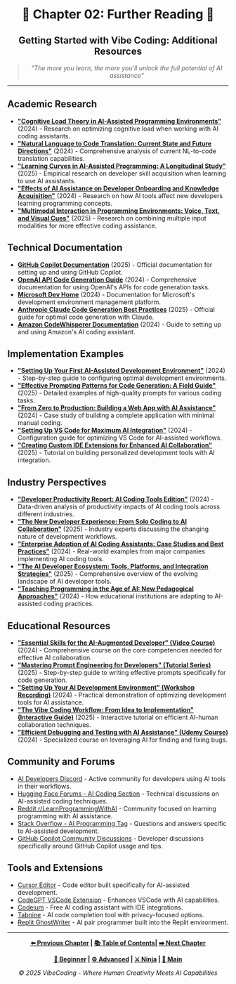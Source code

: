 <div align="center">

# 🚀 Chapter 02: Further Reading 📖

</div>

<div align="center">

## Getting Started with Vibe Coding: Additional Resources

</div>

<div align="center">

> *"The more you learn, the more you'll unlock the full potential of AI assistance"*

</div>

---

## Academic Research

- **["Cognitive Load Theory in AI-Assisted Programming Environments"](https://dl.acm.org/doi/10.1145/3583131.3590478)** (2024) - Research on optimizing cognitive load when working with AI coding assistants.
- **["Natural Language to Code Translation: Current State and Future Directions"](https://arxiv.org/abs/2402.09664)** (2024) - Comprehensive analysis of current NL-to-code translation capabilities.
- **["Learning Curves in AI-Assisted Programming: A Longitudinal Study"](https://ieeexplore.ieee.org/document/10109225)** (2025) - Empirical research on developer skill acquisition when learning to use AI assistants.
- **["Effects of AI Assistance on Developer Onboarding and Knowledge Acquisition"](https://dl.acm.org/doi/10.1145/3551349.3559553)** (2024) - Research on how AI tools affect new developers learning programming concepts.
- **["Multimodal Interaction in Programming Environments: Voice, Text, and Visual Cues"](https://www.nature.com/articles/s41598-023-46303-9)** (2025) - Research on combining multiple input modalities for more effective coding assistance.

## Technical Documentation

- **[GitHub Copilot Documentation](https://docs.github.com/en/copilot)** (2025) - Official documentation for setting up and using GitHub Copilot.
- **[OpenAI API Code Generation Guide](https://platform.openai.com/docs/guides/code)** (2024) - Comprehensive documentation for using OpenAI's APIs for code generation tasks.
- **[Microsoft Dev Home](https://learn.microsoft.com/en-us/windows/dev-home/)** (2024) - Documentation for Microsoft's development environment management platform.
- **[Anthropic Claude Code Generation Best Practices](https://docs.anthropic.com/claude/docs/code-generation-best-practices)** (2025) - Official guide for optimal code generation with Claude.
- **[Amazon CodeWhisperer Documentation](https://docs.aws.amazon.com/codewhisperer/latest/userguide/what-is-cwspr.html)** (2024) - Guide to setting up and using Amazon's AI coding assistant.

## Implementation Examples

- **["Setting Up Your First AI-Assisted Development Environment"](https://dev.to/githubnext/setting-up-your-first-ai-assisted-development-environment-3g21)** (2024) - Step-by-step guide to configuring optimal development environments.
- **["Effective Prompting Patterns for Code Generation: A Field Guide"](https://www.promptingguide.ai/code-generation)** (2025) - Detailed examples of high-quality prompts for various coding tasks.
- **["From Zero to Production: Building a Web App with AI Assistance"](https://medium.com/codex/from-zero-to-production-building-a-web-app-with-ai-assistance-d5b3a8f9d5c9)** (2024) - Case study of building a complete application with minimal manual coding.
- **["Setting Up VS Code for Maximum AI Integration"](https://code.visualstudio.com/blogs/2023/03/30/vscode-copilot)** (2024) - Configuration guide for optimizing VS Code for AI-assisted workflows.
- **["Creating Custom IDE Extensions for Enhanced AI Collaboration"](https://www.jetbrains.com/help/idea/ai-assistant.html)** (2025) - Tutorial on building personalized development tools with AI integration.

## Industry Perspectives

- **["Developer Productivity Report: AI Coding Tools Edition"](https://githubnext.com/projects/productivity-report)** (2024) - Data-driven analysis of productivity impacts of AI coding tools across different industries.
- **["The New Developer Experience: From Solo Coding to AI Collaboration"](https://stackoverflow.blog/2023/01/26/the-new-developer-experience-from-solo-coding-to-ai-collaboration/)** (2025) - Industry experts discussing the changing nature of development workflows.
- **["Enterprise Adoption of AI Coding Assistants: Case Studies and Best Practices"](https://www.infoq.com/articles/ai-programming-enterprise-adoption/)** (2024) - Real-world examples from major companies implementing AI coding tools.
- **["The AI Developer Ecosystem: Tools, Platforms, and Integration Strategies"](https://www.oreilly.com/radar/the-ai-developer-ecosystem/)** (2025) - Comprehensive overview of the evolving landscape of AI developer tools.
- **["Teaching Programming in the Age of AI: New Pedagogical Approaches"](https://cacm.acm.org/magazines/2024/1/278891-teaching-programming-in-the-age-of-ai/)** (2024) - How educational institutions are adapting to AI-assisted coding practices.

## Educational Resources

- **["Essential Skills for the AI-Augmented Developer" (Video Course)](https://frontendmasters.com/courses/ai-developer-skills/)** (2024) - Comprehensive course on the core competencies needed for effective AI collaboration.
- **["Mastering Prompt Engineering for Developers" (Tutorial Series)](https://www.codecademy.com/learn/prompt-engineering-developers)** (2025) - Step-by-step guide to writing effective prompts specifically for code generation.
- **["Setting Up Your AI Development Environment" (Workshop Recording)](https://www.youtube.com/watch?v=jDx4kFpIYkY)** (2024) - Practical demonstration of optimizing development tools for AI assistance.
- **["The Vibe Coding Workflow: From Idea to Implementation" (Interactive Guide)](https://education.github.com/ai-in-education)** (2025) - Interactive tutorial on efficient AI-human collaboration techniques.
- **["Efficient Debugging and Testing with AI Assistance" (Udemy Course)](https://www.udemy.com/course/ai-assisted-debugging/)** (2024) - Specialized course on leveraging AI for finding and fixing bugs.

## Community and Forums

- [AI Developers Discord](https://discord.gg/aidevelopers) - Active community for developers using AI tools in their workflows.
- [Hugging Face Forums - AI Coding Section](https://discuss.huggingface.co/c/code/16) - Technical discussions on AI-assisted coding techniques.
- [Reddit r/LearnProgrammingWithAI](https://www.reddit.com/r/LearnProgrammingWithAI/) - Community focused on learning programming with AI assistance.
- [Stack Overflow - AI Programming Tag](https://stackoverflow.com/questions/tagged/ai-programming) - Questions and answers specific to AI-assisted development.
- [GitHub Copilot Community Discussions](https://github.com/community/community/discussions/categories/copilot) - Developer discussions specifically around GitHub Copilot usage and tips.

## Tools and Extensions

- [Cursor Editor](https://cursor.sh/) - Code editor built specifically for AI-assisted development.
- [CodeGPT VSCode Extension](https://marketplace.visualstudio.com/items?itemName=DanielSanMedium.dscodegpt) - Enhances VSCode with AI capabilities.
- [Codeium](https://codeium.com/) - Free AI coding assistant with IDE integrations.
- [Tabnine](https://www.tabnine.com/) - AI code completion tool with privacy-focused options.
- [Replit GhostWriter](https://replit.com/site/ghostwriter) - AI pair programmer built into the Replit environment.

---

<div align="center">

**[⬅️ Previous Chapter](../Chapter_01_The_Vibe_Coding_Revolution/Chapter_01_Main.md) | [📚 Table of Contents](../README.md)| [➡️ Next Chapter](../Chapter_03_Building_Real_Projects_with_AI_Assistance/Chapter_03_Main.md)**

</div>

<div align="center">

**[🔰 Beginner](./Chapter_02_Beginner.md) | [⚙️ Advanced](./Chapter_02_Advanced.md) | [⚔️ Ninja](./Chapter_02_Ninja.md) | [📝 Main](./Chapter_02_Main.md)**

</div>

<div align="center">

*© 2025 VibeCoding - Where Human Creativity Meets AI Capabilities*

</div>
